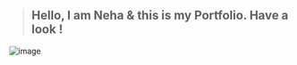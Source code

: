 
> ## Hello, I am Neha & this is my Portfolio. Have a look !

![image](https://github.com/sahu-neha/sahu-neha.github.io/assets/109987397/de22af52-9462-43e2-99df-c09f0ee6d49c)

